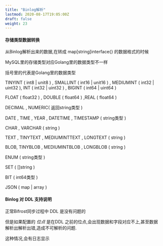 ```yaml
---
title: "Binlog解析"
lastmod: 2020-08-17T19:05:00Z
draft: false
weight: 23
---
```


#### 存储类型数据转换

从Binlog解析出来的数据,在转成 map[string]interface{} 的数据格式的时候

MySQL里的存储类型对应Golang里的数据类型不一样

括号里的代表是Golang里的数据类型

TINYINT ( int8 | unit8 ) , SMALLINT ( int16 | unit16 ) , MEDIUMINT ( int32 | uint32 ), INT ( int32 | uint32 ) , BIGINT ( int64 | uint64 )

FLOAT ( float32 ) , DOUBLE ( float64 ) ,REAL ( float64 )

DECIMAL , NUMERIC( 返回string类型 )

DATE , TIME , YEAR , DATETIME , TIMESTAMP ( string类型 )

CHAR , VARCHAR ( string )

TEXT , TINYTEXT , MEDIUMINTTEXT , LONGTEXT ( string )

BLOB, TINYBLOB , MEDIUMINTBLOB , LONGBLOB ( string )

ENUM ( string类型 )

SET ( []string )

BIT ( int64类型 )

JSON ( map | array )


#### Binlog 对 DDL 支持说明

正常Bifrost同步过程中 DDL 是没有问题的

但是如果配置的 *位点* 是在DDL 之前的位点,会出现数据和字段对应不上,甚至数据解析出解析出错,造成不可解析的问题.

这种情况,会有日志显示